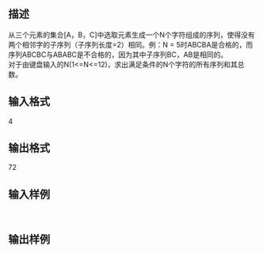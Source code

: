 ## 描述

从三个元素的集合[A，B，C]中选取元素生成一个N个字符组成的序列，使得没有两个相邻字的子序列（子序列长度=2）相同。例：N = 5时ABCBA是合格的，而序列ABCBC与ABABC是不合格的，因为其中子序列BC，AB是相同的。<br /> 对于由键盘输入的N(1<=N<=12)，求出满足条件的N个字符的所有序列和其总数。<br />

## 输入格式

4

## 输出格式

72

## 输入样例

```plaintext
 
```

## 输出样例

```plaintext
 
```



 



 

